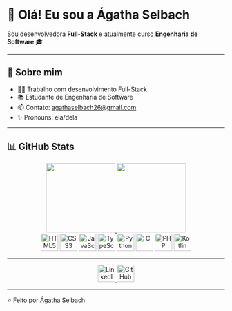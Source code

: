 # 👋 Olá! Eu sou a Ágatha Selbach

Sou desenvolvedora **Full-Stack** e atualmente curso **Engenharia de Software** 🎓

---

## 💁 Sobre mim

- 👩‍💻 Trabalho com desenvolvimento Full-Stack
- 📚 Estudante de Engenharia de Software
- 📫 Contato: [agathaselbach26@gmail.com](mailto:agathaselbach26@gmail.com)
- ✨ Pronouns: ela/dela

---

## 📊 GitHub Stats

<div align="center">
  <a href="https://becoins.ai/agas1">
    <img height="160em" src="https://github-readme-stats.vercel.app/api?username=agas1&show_icons=true&theme=radical&include_all_commits=true&count_private=true"/>
    <img height="160em" src="https://github-readme-stats.vercel.app/api/top-langs/?username=agas1&layout=compact&langs_count=10&theme=radical"/>
  </a>
</div>


<div align="center">
  <img src="https://cdn.jsdelivr.net/gh/devicons/devicon/icons/html5/html5-original.svg" width="40" alt="HTML5"/>
  <img src="https://cdn.jsdelivr.net/gh/devicons/devicon/icons/css3/css3-original.svg" width="40" alt="CSS3"/>
  <img src="https://cdn.jsdelivr.net/gh/devicons/devicon/icons/javascript/javascript-original.svg" width="40" alt="JavaScript"/>
  <img src="https://cdn.jsdelivr.net/gh/devicons/devicon/icons/typescript/typescript-original.svg" width="40" alt="TypeScript"/>
  <img src="https://cdn.jsdelivr.net/gh/devicons/devicon/icons/python/python-original.svg" width="40" alt="Python"/>
  <img src="https://cdn.jsdelivr.net/gh/devicons/devicon/icons/c/c-original.svg" width="40" alt="C"/>
  <img src="https://cdn.jsdelivr.net/gh/devicons/devicon/icons/php/php-original.svg" width="40" alt="PHP"/>
  <img src="https://cdn.jsdelivr.net/gh/devicons/devicon/icons/kotlin/kotlin-original.svg" width="40" alt="Kotlin"/>
</div>

---

<div align="center">
  <a href="https://www.linkedin.com/in/seu-usuario/" target="_blank">
    <img src="https://cdn.jsdelivr.net/gh/devicons/devicon/icons/linkedin/linkedin-original.svg" width="40" alt="LinkedIn"/>
  </a>
  <a href="https://github.com/agas1" target="_blank">
    <img src="https://cdn.jsdelivr.net/gh/devicons/devicon/icons/github/github-original.svg" width="40" alt="GitHub"/>
  </a>
</div>

---


⭐️ Feito por Ágatha Selbach
